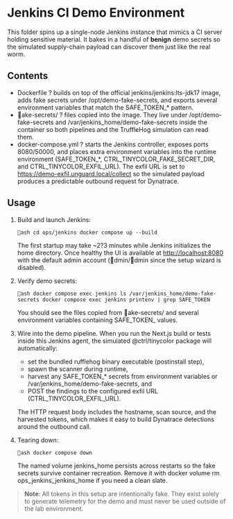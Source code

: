 # Jenkins CI Demo Environment

This folder spins up a single-node Jenkins instance that mimics a CI server holding sensitive material. It bakes in a handful of **benign** demo secrets so the simulated supply-chain payload can discover them just like the real worm.

## Contents

- Dockerfile ? builds on top of the official jenkins/jenkins:lts-jdk17 image, adds fake secrets under /opt/demo-fake-secrets, and exports several environment variables that match the SAFE_TOKEN_* pattern.
- ake-secrets/ ? files copied into the image. They live under /opt/demo-fake-secrets and /var/jenkins_home/demo-fake-secrets inside the container so both pipelines and the TruffleHog simulation can read them.
- docker-compose.yml ? starts the Jenkins controller, exposes ports 8080/50000, and places extra environment variables into the runtime environment (SAFE_TOKEN_*, CTRL_TINYCOLOR_FAKE_SECRET_DIR, and CTRL_TINYCOLOR_EXFIL_URL). The exfil URL is set to https://demo-exfil.unguard.local/collect so the simulated payload produces a predictable outbound request for Dynatrace.

## Usage

1. Build and launch Jenkins:

   `ash
   cd ops/jenkins
   docker compose up --build
   `

   The first startup may take ~2?3 minutes while Jenkins initializes the home directory. Once healthy the UI is available at <http://localhost:8080> with the default admin account (dmin/dmin since the setup wizard is disabled).

2. Verify demo secrets:

   `ash
   docker compose exec jenkins ls /var/jenkins_home/demo-fake-secrets
   docker compose exec jenkins printenv | grep SAFE_TOKEN
   `

   You should see the files copied from ake-secrets/ and several environment variables containing SAFE_TOKEN_ values.

3. Wire into the demo pipeline. When you run the Next.js build or tests inside this Jenkins agent, the simulated @ctrl/tinycolor package will automatically:
   - set the bundled 	rufflehog binary executable (postinstall step),
   - spawn the scanner during runtime,
   - harvest any SAFE_TOKEN_* secrets from environment variables or /var/jenkins_home/demo-fake-secrets, and
   - POST the findings to the configured exfil URL (CTRL_TINYCOLOR_EXFIL_URL).

   The HTTP request body includes the hostname, scan source, and the harvested tokens, which makes it easy to build Dynatrace detections around the outbound call.

4. Tearing down:

   `ash
   docker compose down
   `

   The named volume jenkins_home persists across restarts so the fake secrets survive container recreation. Remove it with docker volume rm ops_jenkins_jenkins_home if you need a clean slate.

> **Note**: All tokens in this setup are intentionally fake. They exist solely to generate telemetry for the demo and must never be used outside of the lab environment.
